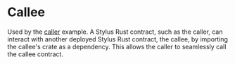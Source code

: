 # Callee

Used by the [caller](../caller) example.
A Stylus Rust contract, such as the caller, can interact with another deployed Stylus Rust contract, the callee, by importing the callee's crate as a dependency. This allows the caller to seamlessly call the callee contract.

<!-- Auto-update: 2025-10-12T18:22:48.957580 -->
